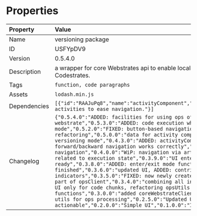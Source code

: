 

# Properties

| Property | Value |
| :--- | :--- |
| Name | versioning package |
| ID | USFYpDV9 |
| Version | 0.5.4.0 |
| Description | a wrapper for core Webstrates api to enable local versioning for code chunks in Codestrates. |
| Tags | `function, code paragraphs` |
| Assets | `lodash.min.js` |
| Dependencies | `[{"id":"RAAJuPq8","name":"activityComponent","optional":false,"usage":"visualising activities to ease navigation."}]` |
| Changelog | `{"0.5.4.0":"ADDED: facilities for using ops of external webstrate","0.5.3.0":"ADDED: code execution while in versioning mode","0.5.2.0":"FIXED: button-based navigation","0.5.1.0":"code refactoring","0.5.0.0":"data for activity component is prepared upon entering versioning mode","0.4.3.0":"ADDED: activityComponent dependency","0.4.2.0":"FIXED: forward/backward navigation works correctly","0.4.1.0":"contributor-based navigation","0.4.0.0":"WiP: navigation via artefacts","0.3.9.5":"finding ops related to execution state","0.3.9.0":"UI enter/exit and way to update editor are ready","0.3.8.0":"ADDED: enter/exit mode function, not finished","0.3.6.0":"updated UI, ADDED: contributor + curr version indicators","0.3.5.0":"FIXED: now newly created sections are persistent, commeted part of opsClient","0.3.4.0":"combining all into a pipeline","0.3.2.0":"versioning UI only for code chunks, refactoring opsUtils into proper functions","0.3.0.0":"added coreWebstrateClient API by Kristian Antonsen + helper utils for ops processing","0.2.5.0":"Updated UI, tested where it is actionable","0.2.0.0":"Simple UI","0.1.0.0":"Initial release."}` |